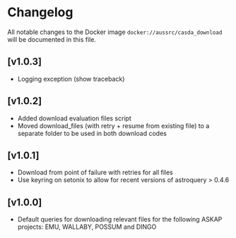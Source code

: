 # Changelog

All notable changes to the Docker image `docker://aussrc/casda_download` will be documented in this file.

## [v1.0.3]

- Logging exception (show traceback)

## [v1.0.2]

- Added download evaluation files script
- Moved download_files (with retry + resume from existing file) to a separate folder to be used in both download codes

## [v1.0.1]

- Download from point of failure with retries for all files
- Use keyring on setonix to allow for recent versions of astroquery > 0.4.6

## [v1.0.0]

- Default queries for downloading relevant files for the following ASKAP projects: EMU, WALLABY, POSSUM and DINGO